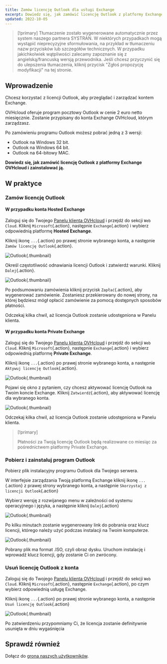 ```yaml
---
title: Zamów licencję Outlook dla usługi Exchange
excerpt: Dowiedz się, jak zamówić licencję Outlook z platformy Exchange OVHcloud i zainstalować ją
updated: 2022-10-05
---
```


> [!primary]
> Tłumaczenie zostało wygenerowane automatycznie przez system naszego partnera SYSTRAN. W niektórych przypadkach mogą wystąpić nieprecyzyjne sformułowania, na przykład w tłumaczeniu nazw przycisków lub szczegółów technicznych. W przypadku jakichkolwiek wątpliwości zalecamy zapoznanie się z angielską/francuską wersją przewodnika. Jeśli chcesz przyczynić się do ulepszenia tłumaczenia, kliknij przycisk "Zgłoś propozycję modyfikacji" na tej stronie.
>

## Wprowadzenie

Chcesz korzystać z licencji Outlook, aby przeglądać i zarządzać kontem Exchange.

OVHcloud oferuje program pocztowy Outlook w cenie 2 euro netto miesięcznie. Zostanie przypisany do konta Exchange OVHcloud, którym zarządzasz.

Po zamówieniu programu Outlook możesz pobrać jedną z 3 wersji:

- Outlook na Windows 32 bit.
- Outlook na Windows 64 bit.
- Outlook na 64-bitowy MAC.

**Dowiedz się, jak zamówić licencję Outlook z platformy Exchange OVHcloud i zainstalować ją.**

## W praktyce

### Zamów licencję Outlook

#### W przypadku konta Hosted Exchange

Zaloguj się do Twojego [Panelu klienta OVHcloud](/links/manager) i przejdź do sekcji `Web Cloud`. Kliknij `Microsoft`{.action}, następnie `Exchange`{.action} i wybierz odpowiednią platformę **Hosted Exchange**.

Kliknij ikonę `...`{.action} po prawej stronie wybranego konta, a następnie `Zamów licencję Outlook`{.action}.

![Outlook](images/order-outlook01.png){.thumbnail}

Określ częstotliwość odnawiania licencji Outlook i zatwierdź warunki. Kliknij `Dalej`{.action}.

![Outlook](images/order-outlook02.png){.thumbnail}

Po podsumowaniu zamówienia kliknij przycisk `Zapłać`{.action}, aby wygenerować zamówienie. Zostaniesz przekierowany do nowej strony, na której będziesz mógł opłacić zamówienie za pomocą dostępnych sposobów płatności.

Odczekaj kilka chwil, aż licencja Outlook zostanie udostępniona w Panelu klienta.

#### W przypadku konta Private Exchange

Zaloguj się do Twojego [Panelu klienta OVHcloud](/links/manager) i przejdź do sekcji `Web Cloud`. Kliknij `Microsoft`{.action}, następnie `Exchange`{.action} i wybierz odpowiednią platformę **Private Exchange**.

Kliknij ikonę `...`{.action} po prawej stronie wybranego konta, a następnie `Aktywuj licencję Outlook`{.action}.

![Outlook](images/order-outlook03.png){.thumbnail}

Pojawi się okno z pytaniem, czy chcesz aktywować licencję Outlook na Twoim koncie Exchange. Kliknij `Zatwierdź`{.action}, aby aktywować licencję dla wybranego konta.

![Outlook](images/order-outlook04.png){.thumbnail}

Odczekaj kilka chwil, aż licencja Outlook zostanie udostępniona w Panelu klienta.

> [!primary]
>
> Płatności za Twoją licencję Outlook będą realizowane co miesiąc za pośrednictwem platformy Private Exchange.
>

### Pobierz i zainstaluj program Outlook

Pobierz plik instalacyjny programu Outlook dla Twojego serwera.

W interfejsie zarządzania Twoją platformą Exchange kliknij ikonę `...`{.action} z prawej strony wybranego konta, a następnie `Skorzystaj z licencji Outlook`{.action}

Wybierz wersję z rozwijanego menu w zależności od systemu operacyjnego i języka, a następnie kliknij `Dalej`{.action}

![Outlook](images/order-outlook05.png){.thumbnail}

Po kilku minutach zostanie wygenerowany link do pobrania oraz klucz licencji, którego należy użyć podczas instalacji na Twoim komputerze.

![Outlook](images/order-outlook06.png){.thumbnail}

Pobrany plik ma format .ISO, czyli obraz dysku. Uruchom instalację i wprowadź klucz licencji, gdy zostanie Ci on zwrócony.

### Usuń licencję Outlook z konta

Zaloguj się do Twojego [Panelu klienta OVHcloud](/links/manager) i przejdź do sekcji `Web Cloud`. Kliknij `Microsoft`{.action}, następnie `Exchange`{.action}, po czym wybierz odpowiednią usługę Exchange.

Kliknij ikonę `...`{.action} po prawej stronie wybranego konta, a następnie `Usuń licencję Outlook`{.action}

![Outlook](images/order-outlook07.png){.thumbnail}

Po zatwierdzeniu przypomniamy Ci, że licencja zostanie definitywnie usunięta w dniu wygaśnięcia

## Sprawdź również
 
Dołącz do [grona naszych użytkowników](/links/community).
